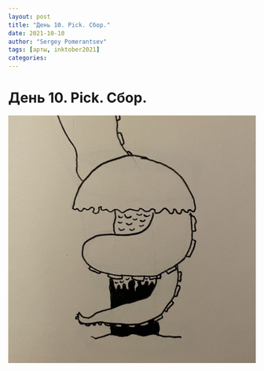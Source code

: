 ```yaml
---
layout: post
title: "День 10. Pick. Сбор."
date: 2021-10-10
author: "Sergey Pomerantsev"
tags: [арты, inktober2021]
categories:
---
```


# День 10. Pick. Сбор.

![](/assets/images/_inktober21-10.jpg)
